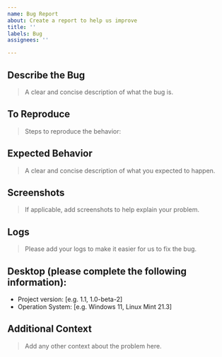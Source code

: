 ```yaml
---
name: Bug Report
about: Create a report to help us improve
title: ''
labels: Bug
assignees: ''

---
```


## Describe the Bug
> A clear and concise description of what the bug is.

## To Reproduce
> Steps to reproduce the behavior:

## Expected Behavior
> A clear and concise description of what you expected to happen.

## Screenshots
> If applicable, add screenshots to help explain your problem.

## Logs
> Please add your logs to make it easier for us to fix the bug.

## Desktop (please complete the following information):
- Project version: [e.g. 1.1, 1.0-beta-2]
- Operation System: [e.g. Windows 11, Linux Mint 21.3]

## Additional Context
> Add any other context about the problem here.
